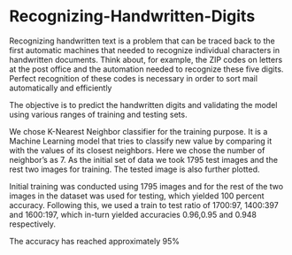 # Recognizing-Handwritten-Digits

Recognizing handwritten text is a problem that can be traced back to the first automatic machines that needed to recognize individual characters in handwritten documents. Think about, for example, the ZIP codes on letters at the post office and the automation needed to recognize these five digits. Perfect recognition of these codes is necessary in order to sort mail automatically and efficiently


The objective is to predict the handwritten digits and validating the model using various ranges of training and testing sets.

We chose K-Nearest Neighbor classifier for the training purpose. It is a Machine Learning model that tries to classify new value by comparing it with the values of its closest neighbors. Here we chose the number of neighbor’s as 7. As the initial set of data we took 1795 test images and the rest two images for training. The tested image is also further plotted.

Initial training was conducted using 1795 images and for the rest of the two images in the dataset was used for testing, which yielded 100 percent accuracy. Following this, we used a train to test ratio of 1700:97, 1400:397 and 1600:197, which in-turn yielded accuracies 0.96,0.95 and 0.948 respectively.

The accuracy has reached approximately 95% 
